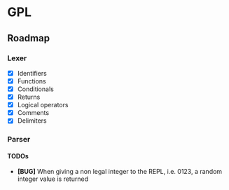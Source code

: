 # GPL


## Roadmap
### Lexer 
- [X] Identifiers
- [X] Functions
- [X] Conditionals 
- [X] Returns 
- [X] Logical operators
- [X] Comments
- [X] Delimiters

### Parser
#### TODOs
- **[BUG]** When giving a non legal integer to the REPL, i.e. 0123, a random integer value is returned
